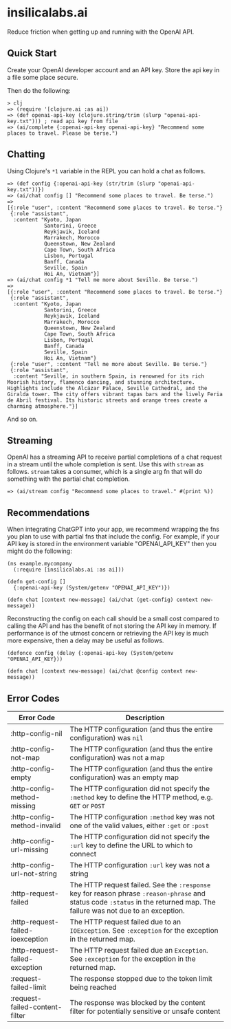 # insilicalabs.ai

Reduce friction when getting up and running with the OpenAI API.

## Quick Start

Create your OpenAI developer account and an API key. Store the api key in a file some place secure.

Then do the following:

```
> clj
=> (require '[clojure.ai :as ai])
=> (def openai-api-key (clojure.string/trim (slurp "openai-api-key.txt"))) ; read api key from file
=> (ai/complete {:openai-api-key openai-api-key} "Recommend some places to travel. Please be terse.")
```

## Chatting

Using Clojure's `*1` variable in the REPL you can hold a chat as follows.

```
=> (def config {:openai-api-key (str/trim (slurp "openai-api-key.txt"))})
=> (ai/chat config [] "Recommend some places to travel. Be terse.")
=>
[{:role "user", :content "Recommend some places to travel. Be terse."}
 {:role "assistant",
  :content "Kyoto, Japan  
            Santorini, Greece  
            Reykjavik, Iceland  
            Marrakech, Morocco  
            Queenstown, New Zealand  
            Cape Town, South Africa  
            Lisbon, Portugal  
            Banff, Canada  
            Seville, Spain  
            Hoi An, Vietnam"}]
=> (ai/chat config *1 "Tell me more about Seville. Be terse.")
=>
[{:role "user", :content "Recommend some places to travel. Be terse."}
 {:role "assistant",
  :content "Kyoto, Japan  
            Santorini, Greece  
            Reykjavik, Iceland  
            Marrakech, Morocco  
            Queenstown, New Zealand  
            Cape Town, South Africa  
            Lisbon, Portugal  
            Banff, Canada  
            Seville, Spain  
            Hoi An, Vietnam"}
 {:role "user", :content "Tell me more about Seville. Be terse."}
 {:role "assistant",
  :content "Seville, in southern Spain, is renowned for its rich Moorish history, flamenco dancing, and stunning architecture. Highlights include the Alcázar Palace, Seville Cathedral, and the Giralda tower. The city offers vibrant tapas bars and the lively Feria de Abril festival. Its historic streets and orange trees create a charming atmosphere."}]
```

And so on.

## Streaming

OpenAI has a streaming API to receive partial completions of a chat request in a stream until the whole completion is
sent. Use this with `stream` as follows. `stream` takes a consumer, which is a single arg fn that will
do something with the partial chat completion.

```
=> (ai/stream config "Recommend some places to travel." #(print %))
```

## Recommendations

When integrating ChatGPT into your app, we recommend wrapping the fns you plan to use with partial fns that include
the config. For example, if your API key is stored in the environment variable "OPENAI_API_KEY" then you might do the
following:

```
(ns example.mycompany
  (:require [insilicalabs.ai :as ai]))

(defn get-config []
  {:openai-api-key (System/getenv "OPENAI_API_KEY")})

(defn chat [context new-message] (ai/chat (get-config) context new-message))
```

Reconstructing the config on each call should be a small cost compared to calling the API and has the benefit of
not storing the API key in memory. If performance is of the utmost concern or retrieving the API key is much more
expensive, then a delay may be useful as follows.

```
(defonce config (delay {:openai-api-key (System/getenv "OPENAI_API_KEY}))

(defn chat [context new-message] (ai/chat @config context new-message))
```

## Error Codes

| Error Code                       | Description                                                                                                                                                                   |
|----------------------------------|-------------------------------------------------------------------------------------------------------------------------------------------------------------------------------|
| :http-config-nil                 | The HTTP configuration (and thus the entire configuration) was `nil`                                                                                                          |
| :http-config-not-map             | The HTTP configuration (and thus the entire configuration) was not a map                                                                                                      |
| :http-config-empty               | The HTTP configuration (and thus the entire configuration) was an empty map                                                                                                   |
| :http-config-method-missing      | The HTTP configuration did not specify the `:method` key to define the HTTP method, e.g. `GET` or `POST`                                                                      |
| :http-config-method-invalid      | The HTTP configuration `:method` key was not one of the valid values, either `:get` or `:post`                                                                                |
| :http-config-url-missing         | The HTTP configuration did not specify the `:url` key to define the URL to which to connect                                                                                   |
| :http-config-url-not-string      | The HTTP configuration `:url` key was not a string                                                                                                                            |
| :http-request-failed             | The HTTP request failed.  See the `:response` key for reason phrase `:reason-phrase` and status code `:status` in the returned map.  The failure was not due to an exception. |
| :http-request-failed-ioexception | The HTTP request failed due to an `IOException`.  See `:exception` for the exception in the returned map.                                                                     |
| :http-request-failed-exception   | The HTTP request failed due an `Exception`.  See `:exception` for the exception in the returned map.                                                                          |
| :request-failed-limit            | The response stopped due to the token limit being reached                                                                                                                     |
| :request-failed-content-filter   | The response was blocked by the content filter for potentially sensitive or unsafe content                                                                                    |


